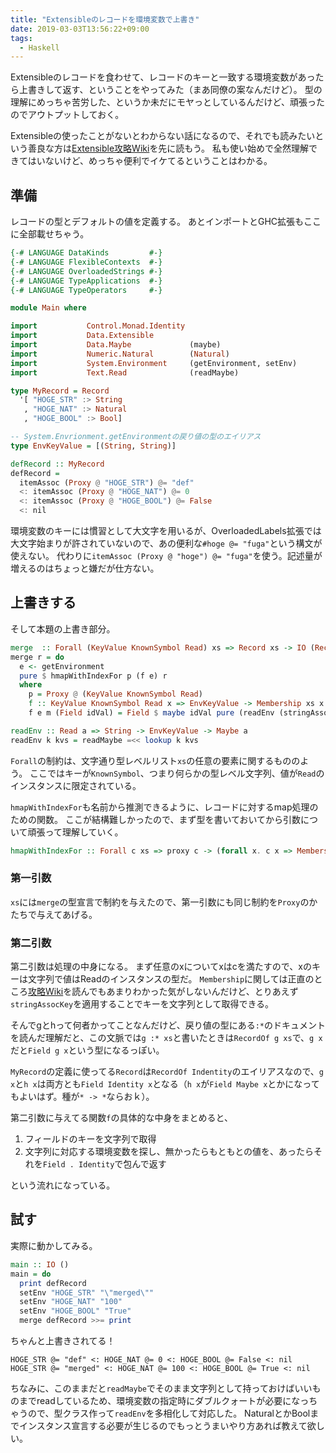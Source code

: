 ```yaml
---
title: "Extensibleのレコードを環境変数で上書き"
date: 2019-03-03T13:56:22+09:00
tags:
  - Haskell
---
```

Extensibleのレコードを食わせて、レコードのキーと一致する環境変数があったら上書きして返す、ということをやってみた（まあ同僚の案なんだけど）。
型の理解にめっちゃ苦労した、というか未だにモヤっとしているんだけど、頑張ったのでアウトプットしておく。

Extensibleの使ったことがないとわからない話になるので、それでも読みたいという善良な方は[Extensible攻略Wiki](http://wiki.hask.moe/)を先に読もう。
私も使い始めで全然理解できてはいないけど、めっちゃ便利でイケてるということはわかる。

## 準備
レコードの型とデフォルトの値を定義する。
あとインポートとGHC拡張もここに全部載せちゃう。

```haskell
{-# LANGUAGE DataKinds         #-}
{-# LANGUAGE FlexibleContexts  #-}
{-# LANGUAGE OverloadedStrings #-}
{-# LANGUAGE TypeApplications  #-}
{-# LANGUAGE TypeOperators     #-}

module Main where

import           Control.Monad.Identity
import           Data.Extensible
import           Data.Maybe             (maybe)
import           Numeric.Natural        (Natural)
import           System.Environment     (getEnvironment, setEnv)
import           Text.Read              (readMaybe)

type MyRecord = Record
  '[ "HOGE_STR" :> String
   , "HOGE_NAT" :> Natural
   , "HOGE_BOOL" :> Bool]

-- System.Envrionment.getEnvironmentの戻り値の型のエイリアス
type EnvKeyValue = [(String, String)]

defRecord :: MyRecord
defRecord =
  itemAssoc (Proxy @ "HOGE_STR") @= "def"
  <: itemAssoc (Proxy @ "HOGE_NAT") @= 0
  <: itemAssoc (Proxy @ "HOGE_BOOL") @= False
  <: nil
```

環境変数のキーには慣習として大文字を用いるが、OverloadedLabels拡張では大文字始まりが許されていないので、あの便利な`#hoge @= "fuga"`という構文が使えない。
代わりに`itemAssoc (Proxy @ "hoge") @= "fuga"`を使う。記述量が増えるのはちょっと嫌だが仕方ない。


## 上書きする
そして本題の上書き部分。

```haskell
merge  :: Forall (KeyValue KnownSymbol Read) xs => Record xs -> IO (Record xs)
merge r = do
  e <- getEnvironment
  pure $ hmapWithIndexFor p (f e) r
  where
    p = Proxy @ (KeyValue KnownSymbol Read)
    f :: KeyValue KnownSymbol Read x => EnvKeyValue -> Membership xs x -> Field Identity x -> Field Identity x
    f e m (Field idVal) = Field $ maybe idVal pure (readEnv (stringAssocKey m) e)

readEnv :: Read a => String -> EnvKeyValue -> Maybe a
readEnv k kvs = readMaybe =<< lookup k kvs
```

`Forall`の制約は、文字通り型レベルリスト`xs`の任意の要素に関するもののよう。
ここではキーが`KnownSymbol`、つまり何らかの型レベル文字列、値が`Read`のインスタンスに限定されている。

`hmapWithIndexFor`も名前から推測できるように、レコードに対するmap処理のための関数。
ここが結構難しかったので、まず型を書いておいてから引数について頑張って理解していく。

```haskell
hmapWithIndexFor :: Forall c xs => proxy c -> (forall x. c x => Membership xs x -> g x -> h x) -> (g :* xs) -> h :* xs
```

### 第一引数
`xs`には`merge`の型宣言で制約を与えたので、第一引数にも同じ制約を`Proxy`のかたちで与えてあげる。

### 第二引数
第二引数は処理の中身になる。
まず任意のxについてxはcを満たすので、xのキーは文字列で値はReadのインスタンスの型だ。
`Membership`に関しては正直のところ[攻略Wiki](http://wiki.hask.moe/Membership)を読んでもあまりわかった気がしないんだけど、とりあえず`stringAssocKey`を適用することでキーを文字列として取得できる。

そんでgとhって何者かってことなんだけど、戻り値の型にある`:*`のドキュメントを読んだ理解だと、この文脈では`g :* xs`と書いたときは`RecordOf g xs`で、`g x`だと`Field g x`という型になるっぽい。

`MyRecord`の定義に使ってる`Record`は`RecordOf Indentity`のエイリアスなので、`g x`と`h x`は両方とも`Field Identity x`となる（`h x`が`Field Maybe x`とかになってもよいはず。種が`* -> *`ならおｋ）。

第二引数に与えてる関数`f`の具体的な中身をまとめると、

1. フィールドのキーを文字列で取得
1. 文字列に対応する環境変数を探し、無かったらもともとの値を、あったらそれを`Field . Identity`で包んで返す

という流れになっている。

## 試す
実際に動かしてみる。

```haskell
main :: IO ()
main = do
  print defRecord
  setEnv "HOGE_STR" "\"merged\""
  setEnv "HOGE_NAT" "100"
  setEnv "HOGE_BOOL" "True"
  merge defRecord >>= print
```

ちゃんと上書きされてる！

```
HOGE_STR @= "def" <: HOGE_NAT @= 0 <: HOGE_BOOL @= False <: nil
HOGE_STR @= "merged" <: HOGE_NAT @= 100 <: HOGE_BOOL @= True <: nil
```

ちなみに、このままだと`readMaybe`でそのまま文字列として持っておけばいいものまでreadしているため、環境変数の指定時にダブルクォートが必要になっちゃうので、型クラス作って`readEnv`を多相化して対応した。
NaturalとかBoolまでインスタンス宣言する必要が生じるのでもっとうまいやり方あれば教えて欲しい。
